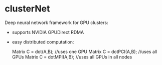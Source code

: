 clusterNet
==============

Deep neural network framework for GPU clusters:

- supports NVIDIA GPUDirect RDMA
- easy distributed computation:

	Matrix C = dot(A,B); 	//uses one GPU
	Matrix C = dotPCI(A,B); //uses all GPUs 
	Matrix C = dotMPI(A,B); //uses all GPUs in all nodes
